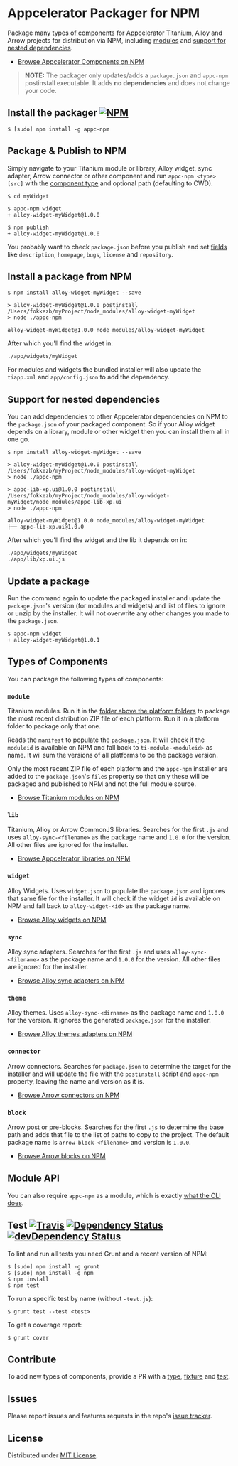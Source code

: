 # Appcelerator Packager for NPM
Package many [types of components](#types-of-components) for Appcelerator Titanium, Alloy and Arrow projects for distribution via NPM, including [modules](#module) and [support for nested dependencies](#support-for-nested-dependencies).

* [Browse Appcelerator Components on NPM](https://www.npmjs.com/browse/keyword/appc-npm)

> **NOTE:** The packager only updates/adds a `package.json` and `appc-npm` postinstall executable. It adds **no dependencies** and does not change your code.

## Install the packager [![NPM](https://img.shields.io/npm/v/appc-npm.svg?style=flat-square)](https://npmjs.com/appc-npm)

```
$ [sudo] npm install -g appc-npm
```

## Package & Publish to NPM
Simply navigate to your Titanium module or library, Alloy widget, sync adapter, Arrow connector or other component and run `appc-npm <type> [src]` with the [component type](#types-of-components) and optional path (defaulting to CWD).

```
$ cd myWidget

$ appc-npm widget
+ alloy-widget-myWidget@1.0.0

$ npm publish
+ alloy-widget-myWidget@1.0.0
```

You probably want to check `package.json` before you publish and set [fields](https://docs.npmjs.com/files/package.json) like `description`, `homepage`, `bugs`, `license` and `repository`.

## Install a package from NPM

```
$ npm install alloy-widget-myWidget --save

> alloy-widget-myWidget@1.0.0 postinstall /Users/fokkezb/myProject/node_modules/alloy-widget-myWidget
> node ./appc-npm

alloy-widget-myWidget@1.0.0 node_modules/alloy-widget-myWidget
```

After which you'll find the widget in:

```
./app/widgets/myWidget
```

For modules and widgets the bundled installer will also update the `tiapp.xml` and `app/config.json` to add the dependency.

## Support for nested dependencies
You can add dependencies to other Appcelerator dependencies on NPM to the `package.json` of your packaged component. So if your Alloy widget depends on a library, module or other widget then you can install them all in one go.

```
$ npm install alloy-widget-myWidget --save

> alloy-widget-myWidget@1.0.0 postinstall /Users/fokkezb/myProject/node_modules/alloy-widget-myWidget
> node ./appc-npm

> appc-lib-xp.ui@1.0.0 postinstall /Users/fokkezb/myProject/node_modules/alloy-widget-myWidget/node_modules/appc-lib-xp.ui
> node ./appc-npm

alloy-widget-myWidget@1.0.0 node_modules/alloy-widget-myWidget
├── appc-lib-xp.ui@1.0.0
```

After which you'll find the widget and the lib it depends on in:

```
./app/widgets/myWidget
./app/lib/xp.ui.js
```

## Update a package
Run the command again to update the packaged installer and update the `package.json`'s version (for modules and widgets) and list of files to ignore or unzip by the installer. It will not overwrite any other changes you made to the `package.json`.

```
$ appc-npm widget
+ alloy-widget-myWidget@1.0.1
```

## Types of Components
You can package the following types of components:

### `module`
Titanium modules. Run it in the [folder above the platform folders](https://github.com/viezel/NappDrawer) to package the most recent distribution ZIP file of each platform. Run it in a platform folder to package only that one.

Reads the `manifest` to populate the `package.json`. It will check if the `moduleid` is available on NPM and fall back to `ti-module-<moduleid>` as name. It wil sum the versions of all platforms to be the package version.

Only the most recent ZIP file of each platform and the `appc-npm` installer are added to the `package.json`'s `files` property so that only these will be packaged and published to NPM and not the full module source.

* [Browse Titanium modules on NPM](https://www.npmjs.com/browse/keyword/ti-module)

### `lib`
Titanium, Alloy or Arrow CommonJS libraries. Searches for the first `.js` and uses `alloy-sync-<filename>` as the package name and `1.0.0` for the version. All other files are ignored for the installer.

* [Browse Appcelerator libraries on NPM](https://www.npmjs.com/browse/keyword/appc-lib)

### `widget`
Alloy Widgets. Uses `widget.json` to populate the `package.json` and ignores that same file for the installer. It will check if the widget `id` is available on NPM and fall back to `alloy-widget-<id>` as the package name.

* [Browse Alloy widgets on NPM](https://www.npmjs.com/browse/keyword/alloy-widget)

### `sync`
Alloy sync adapters. Searches for the first `.js` and uses `alloy-sync-<filename>` as the package name and `1.0.0` for the version. All other files are ignored for the installer.

* [Browse Alloy sync adapters on NPM](https://www.npmjs.com/browse/keyword/alloy-sync)

### `theme`
Alloy themes. Uses `alloy-sync-<dirname>` as the package name and `1.0.0` for the version. It ignores the generated `package.json` for the installer.

* [Browse Alloy themes adapters on NPM](https://www.npmjs.com/browse/keyword/alloy-theme)

### `connector`
Arrow connectors. Searches for `package.json` to determine the target for the installer and will update the file with the `postinstall` script and `appc-npm` property, leaving the name and version as it is.

* [Browse Arrow connectors on NPM](https://www.npmjs.com/browse/keyword/arrow-connector)

### `block`
Arrow post or pre-blocks. Searches for the first `.js` to determine the base path and adds that file to the list of paths to copy to the project. The default package name is `arrow-block-<filename>` and version is `1.0.0`.

* [Browse Arrow blocks on NPM](https://www.npmjs.com/browse/keyword/arrow-block)

## Module API

You can also require `appc-npm` as a module, which is exactly [what the CLI does](bin/appc-npm).

## Test [![Travis](https://img.shields.io/travis/FokkeZB/appc-npm.svg)](https://travis-ci.org/FokkeZB/appc-npm) [![Dependency Status](https://david-dm.org/FokkeZB/appc-npm.svg)](https://david-dm.org/FokkeZB/appc-npm) [![devDependency Status](https://david-dm.org/FokkeZB/appc-npm/dev-status.svg)](https://david-dm.org/FokkeZB/appc-npm#info=devDependencies)

To lint and run all tests you need Grunt and a recent version of NPM:

```
$ [sudo] npm install -g grunt
$ [sudo] npm install -g npm
$ npm install
$ npm test
```

To run a specific test by name (without `-test.js`):

```
$ grunt test --test <test>
```

To get a coverage report:

```
$ grunt cover
```

## Contribute

To add new types of components, provide a PR with a [type](lib/types), [fixture](test/fixtures) and [test](test).

## Issues

Please report issues and features requests in the repo's [issue tracker](https://github.com/fokkezb/appc-npm/issues).

## License

Distributed under [MIT License](LICENSE).